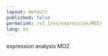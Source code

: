 ```yaml
---
layout: default
published: false
permalink: /v3_1/es/expression/MOZ/
lang: es
---
```


expression analysis MOZ
